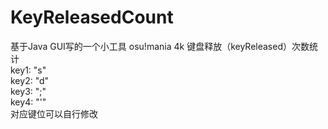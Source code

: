# KeyReleasedCount
基于Java GUI写的一个小工具
osu!mania 4k 键盘释放（keyReleased）次数统计\
key1: "s"\
key2: "d"\
key3: ";"\
key4: "'"\
对应键位可以自行修改
